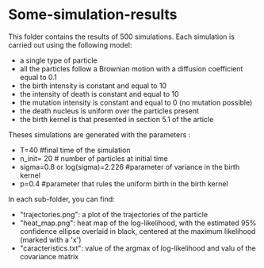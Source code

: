 # Some-simulation-results 

This folder contains the results of 500 simulations. Each simulation is carried out using the following model:
- a single type of particle
- all the particles follow a Brownian motion with a diffusion coefficient equal to 0.1
- the birth intensity is constant and equal to 10
- the intensity of death is constant and equal to 10
- the mutation intensity is constant and equal to 0 (no mutation possible)
- the death nucleus is uniform over the particles present
- the birth kernel is that presented in section 5.1 of the article


Theses simulations are generated with the parameters :

- T=40 #final time of the simulation
- n_init= 20 # number of particles at initial time
- sigma=0.8 or log(sigma)=2.226 #parameter of variance in the birth kernel
- p=0.4  #parameter that rules the uniform birth in the birth kernel

In each sub-folder, you can find:

- "trajectories.png": a plot of the trajectories of the particle
- "heat_map.png": heat map of the log-likelihood, with the estimated 95% confidence ellipse overlaid in black, centered at the maximum likelihood (marked with a 'x')
- "caracteristics.txt": value of the argmax of log-likelihood and valu of the covariance matrix 

